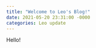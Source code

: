 ```yaml
---
title: "Welcome to Leo's Blog!"
date: 2021-05-20 23:31:00 -0000
categories: Leo update
---
```


Hello!
